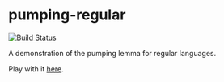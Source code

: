 pumping-regular
===============

[![Build Status](https://travis-ci.org/jvoigtlaender/pumping-regular.svg?branch=master)](https://travis-ci.org/jvoigtlaender/pumping-regular)

A demonstration of the pumping lemma for regular languages.

Play with it [here](https://jvoigtlaender.github.io/pumping-regular).

